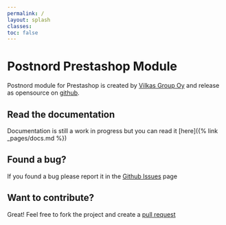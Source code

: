 ```yaml
---
permalink: /
layout: splash
classes:
toc: false
---
```


# Postnord Prestashop Module

Postnord module for Prestashop is created by [Vilkas Group Oy](https://www.vilkas.fi/) and release as opensource on [github](https://www.github.com/vilkasgroup/vg_postnord).

## Read the documentation

Documentation is still a work in progress but you can read it [here]({% link _pages/docs.md %})

## Found a bug?

If you found a bug please report it in the [Github Issues](https://github.com/vilkasgroup/vg_postnord/issues) page

## Want to contribute?

Great! Feel free to fork the project and create a [pull request](https://github.com/vilkasgroup/vg_postnord/pulls)